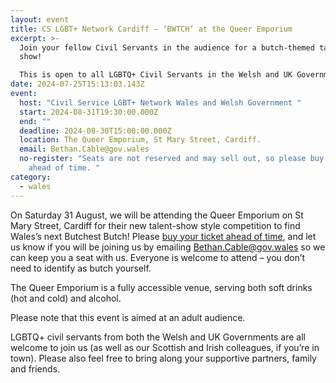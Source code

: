 ```yaml
---
layout: event
title: CS LGBT+ Network Cardiff – ‘BWTCH’ at the Queer Emporium
excerpt: >-
  Join your fellow Civil Servants in the audience for a butch-themed talent
  show! 

  This is open to all LGBTQ+ Civil Servants in the Welsh and UK Governments and Wider Public Sector, along with their supportive family and friends.
date: 2024-07-25T15:13:03.143Z
event:
  host: "Civil Service LGBT+ Network Wales and Welsh Government "
  start: 2024-08-31T19:30:00.000Z
  end: ""
  deadline: 2024-08-30T15:00:00.000Z
  location: The Queer Emporium, St Mary Street, Cardiff.
  email: Bethan.Cable@gov.wales
  no-register: "Seats are not reserved and may sell out, so please buy your ticket
    ahead of time. "
category:
  - wales
---
```

On Saturday 31 August, we will be attending the Queer Emporium on St Mary Street, Cardiff for their new talent-show style competition to find Wales’s next Butchest Butch! Please [buy your ticket ahead of time](https://eur03.safelinks.protection.outlook.com/?url=https%3A%2F%2Fqueeremporium.co.uk%2Fproducts%2Fbwtch-1&data=05%7C02%7Cross.starkie%40hmrc.gov.uk%7C6ead66d1c4484a151fcb08dcac0d8b2f%7Cac52f73cfd1a4a9a8e7a4a248f3139e1%7C0%7C0%7C638574421379426662%7CUnknown%7CTWFpbGZsb3d8eyJWIjoiMC4wLjAwMDAiLCJQIjoiV2luMzIiLCJBTiI6Ik1haWwiLCJXVCI6Mn0%3D%7C0%7C%7C%7C&sdata=oOucafsPVcDGLw9%2BxQO%2FnkdXUObNGMXY0Ne%2FYCY0RC8%3D&reserved=0), and let us know if you will be joining us by emailing [Bethan.Cable@gov.wales](mailto:Bethan.Cable@gov.wales) so we can keep you a seat with us. Everyone is welcome to attend – you don’t need to identify as butch yourself.

The Queer Emporium is a fully accessible venue, serving both soft drinks (hot and cold) and alcohol.

Please note that this event is aimed at an adult audience.

LGBTQ+ civil servants from both the Welsh and UK Governments are all welcome to join us (as well as our Scottish and Irish colleagues, if you’re in town). Please also feel free to bring along your supportive partners, family and friends.